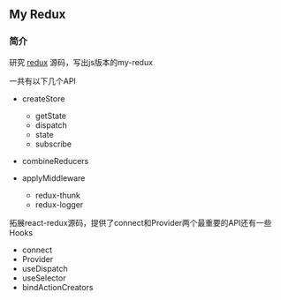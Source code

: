 ## My Redux



### 简介

研究 [redux](https://github.com/reduxjs/redux) 源码，写出js版本的my-redux

一共有以下几个API

- createStore
  - getState
  - dispatch
  - state
  - subscribe

- combineReducers
- applyMiddleware
  - redux-thunk
  - redux-logger

拓展react-redux源码，提供了connect和Provider两个最重要的API还有一些Hooks

- connect
- Provider
- useDispatch
- useSelector
- bindActionCreators